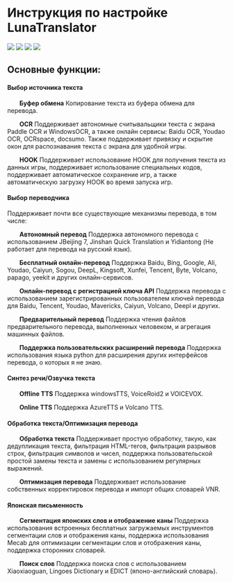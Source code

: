 
# Инструкция по настройке LunaTranslator
  
<p align="left">
    <a href="./LICENSE"><img src="https://img.shields.io/github/license/test123456654321/LunaTranslator"></a>
    <a href="https://lunatranslator.xyz/Github/LunaTranslator/releases"><img src="https://img.shields.io/github/v/release/test123456654321/LunaTranslator?color=ffa"></a>
    <a href="https://lunatranslator.xyz/Github/LunaTranslator/releases/latest/download/LunaTranslator.zip" target="_blank"><img src="https://img.shields.io/badge/download_64bit-blue"/></a> <a href="https://lunatranslator.xyz/Github/LunaTranslator/releases/latest/download/LunaTranslator_x86.zip" target="_blank"><img src="https://img.shields.io/badge/download_32bit-blue"/></a></p>
 
<a id="table1"></a>

## Основные функции:

#### Выбор источника текста

&emsp;&emsp;**Буфер обмена** Копирование текста из буфера обмена для перевода.

&emsp;&emsp;**OCR** Поддерживает автономные считывальщики текста с экрана Paddle OCR и WindowsOCR, а также онлайн сервисы: Baidu OCR, Youdao OCR, OCRspace, docsumo. Также поддерживает привязку и скрытие окон для распознавания текста с экрана для удобной игры.

&emsp;&emsp;**HOOK** Поддерживает использование HOOK для получения текста из данных игры, поддерживает использование специальных кодов, поддерживает автоматическое сохранение игр, а также автоматическую загрузку HOOK во время запуска игр.


#### Выбор переводчика

Поддерживает почти все существующие механизмы перевода, в том числе:

&emsp;&emsp;**Автономный перевод** Поддержка автономного перевода с использованием JBeijing 7, Jinshan Quick Translation и Yidiantong (Не работает для перевода на русский язык).

&emsp;&emsp;**Бесплатный онлайн-перевод** Поддержка Baidu, Bing, Google, Ali, Youdao, Caiyun, Sogou, DeepL, Kingsoft, Xunfei, Tencent, Byte, Volcano, papago, yeekit и других онлайн-сервисов.

&emsp;&emsp;**Онлайн-перевод с регистрацией ключа API** Поддержка перевода с использованием зарегистрированных пользователем ключей перевода для Baidu, Tencent, Youdao, Mavericks, Caiyun, Volcano, Deepl и других.

&emsp;&emsp;**Предварительный перевод** Поддержка чтения файлов предварительного перевода, выполненных человеком, и агрегация машинных файлов.

&emsp;&emsp;**Поддержка пользовательских расширений перевода** Поддержка использования языка python для расширения других интерфейсов перевода, о которых я не знаю.

#### Синтез речи/Озвучка текста

&emsp;&emsp;**Offline TTS** Поддержка windowsTTS, VoiceRoid2 и VOICEVOX.

&emsp;&emsp;**Online TTS** Поддержка AzureTTS и Volcano TTS.

#### Обработка текста/Оптимизация перевода

&emsp;&emsp;**Обработка текста** Поддерживает простую обработку, такую, как дедупликация текста, фильтрация HTML-тегов, фильтрация разрывов строк, фильтрация символов и чисел, поддержка пользовательской простой замены текста и замены с использованием регулярных выражений.

&emsp;&emsp;**Оптимизация перевода** Поддерживает использование собственных корректировок перевода и импорт общих словарей VNR.

#### Японская письменность

&emsp;&emsp;**Сегментация японских слов и отображение каны** Поддержка использования встроенных бесплатных загружаемых инструментов сегментации слов и отображения каны, поддержка использования Mecab для оптимизации сегментации слов и отображения каны, поддержка сторонних словарей.

&emsp;&emsp;**Поиск слов** Поддержка поиска слов с использованием Xiaoxiaoguan, Lingoes Dictionary и EDICT (японо-английский словарь).
